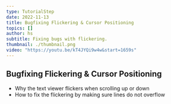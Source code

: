 ```yaml
---
type: TutorialStep
date: 2022-11-13
title: Bugfixing Flickering & Cursor Positioning
topics: []
author: hs
subtitle: Fixing bugs with flickering.
thumbnail: ./thumbnail.png
video: "https://youtu.be/kT4JYQi9w4w&start=1659s"
---
```


## Bugfixing Flickering & Cursor Positioning

- Why the text viewer flickers when scrolling up or down
- How to fix the flickering by making sure lines do not overflow
